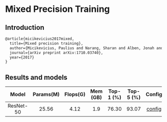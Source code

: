 # Mixed Precision Training

## Introduction

<!-- [OTHERS] -->

```latex
@article{micikevicius2017mixed,
  title={Mixed precision training},
  author={Micikevicius, Paulius and Narang, Sharan and Alben, Jonah and Diamos, Gregory and Elsen, Erich and Garcia, David and Ginsburg, Boris and Houston, Michael and Kuchaiev, Oleksii and Venkatesh, Ganesh and others},
  journal={arXiv preprint arXiv:1710.03740},
  year={2017}
}
```

## Results and models

|         Model         | Params(M) | Flops(G) | Mem (GB) | Top-1 (%) | Top-5 (%) | Config | Download |
|:---------------------:|:---------:|:--------:|:---------:|:---------:|:---------:| :---------:|:--------:|
| ResNet-50             | 25.56     | 4.12     |    1.9    |76.30 | 93.07 | [config](https://github.com/open-mmlab/mmclassification/blob/master/configs/fp16/resnet50_8xb32-fp16_in1k.py) | [model](https://download.openmmlab.com/mmclassification/v0/fp16/resnet50_batch256_fp16_imagenet_20210320-b3964210.pth) &#124; [log](https://download.openmmlab.com/mmclassification/v0/fp16/resnet50_batch256_fp16_imagenet_20210320-b3964210.log.json) |
